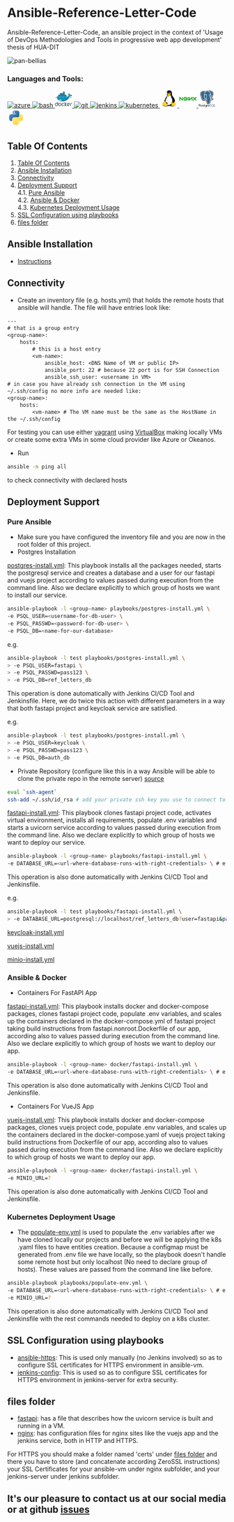 # Ansible-Reference-Letter-Code
Ansible-Reference-Letter-Code, an ansible project in the context of 'Usage of DevOps Methodologies and Tools in progressive web app development' thesis of HUA-DIT

<p align="left"> <img src="https://komarev.com/ghpvc/?username=pan-bellias&label=Profile%20views&color=0e75b6&style=flat" alt="pan-bellias" /> </p>

<h3 align="left">Languages and Tools:</h3>
<p align="left"> <a href="https://azure.microsoft.com/en-in/" target="_blank"> <img src="https://www.vectorlogo.zone/logos/microsoft_azure/microsoft_azure-icon.svg" alt="azure" width="40" height="40"/> </a> <a href="https://www.gnu.org/software/bash/" target="_blank"> <img src="https://www.vectorlogo.zone/logos/gnu_bash/gnu_bash-icon.svg" alt="bash" width="40" height="40"/> </a>
<a href="https://www.docker.com/" target="_blank"> <img src="https://raw.githubusercontent.com/devicons/devicon/master/icons/docker/docker-original-wordmark.svg" alt="docker" width="40" height="40"/> </a>
<a href="https://git-scm.com/" target="_blank"> <img src="https://www.vectorlogo.zone/logos/git-scm/git-scm-icon.svg" alt="git" width="40" height="40"/> </a> <a href="https://www.jenkins.io" target="_blank"> <img src="https://www.vectorlogo.zone/logos/jenkins/jenkins-icon.svg" alt="jenkins" width="40" height="40"/> </a> <a href="https://kubernetes.io" target="_blank"> <img src="https://www.vectorlogo.zone/logos/kubernetes/kubernetes-icon.svg" alt="kubernetes" width="40" height="40"/> </a> <a href="https://www.linux.org/" target="_blank"> <img src="https://raw.githubusercontent.com/devicons/devicon/master/icons/linux/linux-original.svg" alt="linux" width="40" height="40"/> </a> <a href="https://www.nginx.com" target="_blank"> <img src="https://raw.githubusercontent.com/devicons/devicon/master/icons/nginx/nginx-original.svg" alt="nginx" width="40" height="40"/> </a> <a href="https://www.postgresql.org" target="_blank"> <img src="https://raw.githubusercontent.com/devicons/devicon/master/icons/postgresql/postgresql-original-wordmark.svg" alt="postgresql" width="40" height="40"/> </a> <a href="https://www.python.org" target="_blank"> <img src="https://raw.githubusercontent.com/devicons/devicon/master/icons/python/python-original.svg" alt="python" width="40" height="40"/> </a> </p>

<a name="contents"></a>
## Table Of Contents
1. [Table Of Contents](#contents)  
2. [Ansible Installation](#installation)  
3. [Connectivity](#conn)  
4. [Deployment Support](#deployment)  
4.1. [Pure Ansible](#pure-ans)  
4.2. [Ansible & Docker](#docker)  
4.3. [Kubernetes Deployment Usage](#k8s)  
5. [SSL Configuration using playbooks](#ssl)  
6. [files folder](#files)  

<a name="installation"></a>
## Ansible Installation
* [Instructions](https://docs.ansible.com/ansible/latest/installation_guide/intro_installation.html#installing-ansible-on-ubuntu)

<a name="connect"></a>
## Connectivity

* Create an inventory file (e.g. hosts.yml) that holds the remote hosts that ansible will handle. The file will have entries look like:
```nano
---
# that is a group entry
<group-name>:
    hosts:
        # this is a host entry
        <vm-name>:
            ansible_host: <DNS Name of VM or public IP>
            ansible_port: 22 # because 22 port is for SSH Connection
            ansible_ssh_user: <username in VM>
# in case you have already ssh connection in the VM using ~/.ssh/config no more info are needed like:
<group-name>:
    hosts:
        <vm-name> # The VM name must be the same as the HostName in the ~/.ssh/config
```
For testing you can use either [vagrant](https://www.vagrantup.com/) using [VirtualBox](https://www.virtualbox.org/) making locally VMs or create some extra VMs in some cloud provider like Azure or Okeanos.

* Run
```bash
ansible -m ping all
```
to check connectivity with declared hosts

<a name="deployment"></a>
## Deployment Support

<a name="pure-ans"></a>
### Pure Ansible
* Make sure you have configured the inventory file and you are now in the root folder of this project.
* Postgres Installation

[postgres-install.yml](playbooks/postgres-install.yml): This playbook installs all the packages needed, starts the postgresql service and creates a database and a user for our fastapi and vuejs project according to values passed during execution from the command line. Also we declare explicitly to which group of hosts we want to install our service. 
```bash
ansible-playbook -l <group-name> playbooks/postgres-install.yml \
-e PSQL_USER=<username-for-db-user> \
-e PSQL_PASSWD=<password-for-db-user> \
-e PSQL_DB=<name-for-our-database>
```

e.g.
```bash
ansible-playbook -l test playbooks/postgres-install.yml \
> -e PSQL_USER=fastapi \
> -e PSQL_PASSWD=pass123 \
> -e PSQL_DB=ref_letters_db
```

This operation is done automatically with Jenkins CI/CD Tool and Jenkinsfile.
Here, we do twice this action with different parameters in a way that both fastapi project and keycloak service are satisfied.

e.g.
```bash
ansible-playbook -l test playbooks/postgres-install.yml \
> -e PSQL_USER=keycloak \
> -e PSQL_PASSWD=pass123 \
> -e PSQL_DB=auth_db
```

* Private Repository (configure like this in a way Ansible will be able to clone the private repo in the remote server)
[source](https://ntlx.org/de/2018/07/use-ansible-to-clone-update-private-git-repositories-via-ssh.html)
```bash
eval `ssh-agent`
ssh-add ~/.ssh/id_rsa # add your private ssh key you use to connect to github to ssh-agent
```

[fastapi-install.yml](playbooks/fastapi-install.yml): This playbook clones fastapi project code, activates virtual environment, installs all requirements, populate .env variables and starts a uvicorn service according to values passed during execution from the command line. Also we declare explicitly to which group of hosts we want to deploy our service.
```bash
ansible-playbook -l <group-name> playbooks/fastapi-install.yml \
-e DATABASE_URL=<url-where-database-runs-with-right-credentials> \ # e.g. postgresql://testuser:pass1234@localhost/demo_db
```
This operation is also done automatically with Jenkins CI/CD Tool and Jenkinsfile.

e.g.
```bash
ansible-playbook -l test playbooks/fastapi-install.yml \
> -e DATABASE_URL=postgresql://localhost/ref_letters_db?user=fastapi&password=pass123
```

[keycloak-install.yml](playbooks/keycloak-install.yml)

[vuejs-install.yml](playbooks/vuejs-install.yml)

[minio-install.yml](playbooks/minio-install.yml)

<a name="docker"></a>
### Ansible & Docker
* Containers For FastAPI App

[fastapi-install.yml](docker/fastapi-install.yml): This playbook installs docker and docker-compose packages, clones fastapi project code, populate .env variables, and scales up the containers declared in the docker-compose.yml of fastapi project taking build instructions from fastapi.nonroot.Dockerfile of our app, according also to values passed during execution from the command line. Also we declare explicitly to which group of hosts we want to deploy our app.
```bash
ansible-playbook -l <group-name> docker/fastapi-install.yml \
-e DATABASE_URL=<url-where-database-runs-with-right-credentials> \ # e.g. postgresql://demouser:pass123@db/deploy_db
```
This operation is also done automatically with Jenkins CI/CD Tool and Jenkinsfile.

* Containers For VueJS App

[vuejs-install.yml](docker/vuejs-install.yml): This playbook installs docker and docker-compose packages, clones vuejs project code, populate .env variables, and scales up the containers declared in the docker-compose.yaml of vuejs project taking build instructions from Dockerfile of our app, according also to values passed during execution from the command line. Also we declare explicitly to which group of hosts we want to deploy our app.
```bash
ansible-playbook -l <group-name> docker/fastapi-install.yml \
-e MINIO_URL=?
```
This operation is also done automatically with Jenkins CI/CD Tool and Jenkinsfile.

<a name="k8s"></a>
### Kubernetes Deployment Usage
* The [populate-env.yml](playbooks/populate-env.yml) is used to populate the .env variables after we have cloned locally our projects and before we will be applying the k8s .yaml files to have entities creation. Because a configmap must be generated from .env file we have locally, so the playbook doesn't handle some remote host but only localhost (No need to declare group of hosts). These values are passed from the command line like before.
```bash
ansible-playbook playbooks/populate-env.yml \
-e DATABASE_URL=<url-where-database-runs-with-right-credentials> \ # e.g. postgresql://testuser:pass1234@pg-cluster-ip/demo_db
-e MINIO_URL=?
```
This operation is also done automatically with Jenkins CI/CD Tool and Jenkinsfile with the rest commands needed to deploy on a k8s cluster.

<a name="ssl"></a>
## SSL Configuration using playbooks

* [ansible-https](playbooks/ansible-https.yml): This is used only manually (no Jenkins involved) so as to configure SSL certificates for HTTPS environment in ansible-vm.
* [jenkins-config](playbooks/jenkins-config.yml): This is used so as to configure SSL certificates for HTTPS environment in jenkins-server for extra security.

<a name="files"></a>
## files folder

* [fastapi](files/fastapi): has a file that describes how the uvicorn service is built and running in a VM.
* [nginx](files/nginx): has configuration files for nginx sites like the vuejs app and the jenkins service, both in HTTP and HTTPS.

For HTTPS you should make a folder named 'certs' under [files folder](files) and there you have to store (and concatenate according ZeroSSL instructions) your SSL Certificates for your ansible-vm under nginx subfolder, and your jenkins-server under jenkins subfolder.

## It's our pleasure to contact us at our social media or at github [issues](https://github.com/pan-bellias/Ansible-Reference-Letter-Code/issues)